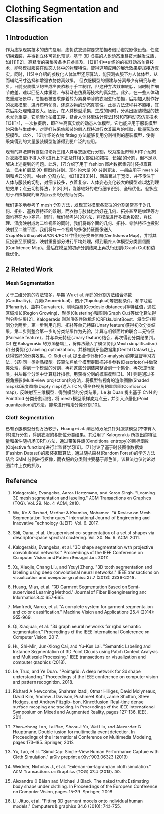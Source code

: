 
# Clothing Segmentation and Classification

## 1 Introduction

作为虚拟现实技术的热门应用，虚拟试衣通常要求拍摄者借助虚拟影像设备，任意切换着装，并得到立体可视化预览。基于 3D 扫描的人体动态重建技术越发成熟，如[11][12]，高精度的采集设备也日益普及。[13][14]中介绍的的布料动态仿真技术，能够模拟服装在动态人体中的物理特性，使得这项应用的展示效果更加接近真实。同时，[15]中介绍的参数化人体体型还原算法，能预测衣服下方人体体型，从而辅助尺寸选择和增强衣物仿真效果。 但衣服模型的重建与分离却少有研究与进步。目前服装模型的生成主要依赖于手工制作，但这种方法效率较低，同时制作细节教差，难以匹配人体重建、布料动态仿真等技术的真实性。此外，在一些人体动态重建场景中，拍摄者被要求穿着较为紧身单薄的衣服进行拍摄，后期加入制作好的衣服模型，进行布料仿真，还原衣物的动态真实性。此类方法流程并不直接，其次后期处理难度较大。因此，在人体模型采集、生成的同时，分离出服装模型的技术尤为重要，它能简化拍摄工序，结合人体体型估计算法[15]和布料动态仿真技术[13][14]，一次拍摄后，即产生高真实度的动态人体模型。它也能应用于服装模型的采集与生成中，对穿好待采集服装的假人模特进行衣着面片的抠取，批量获取衣服模型。此外，[16]介绍的衣物 fitting 方法能够复用分割得到的服装模型，使得采集得到的大量服装模型能够得到更广泛的应用。

现有的算法鲜有直接讨论将三维人体与衣服进行分割。较为接近的有[6]中介绍的对衣服模型(不含人体)进行上下衣及其相关部位(如裙摆、长袖)的分割，但不足以解决上述提到的问题。此外，[7]介绍了用于 fashion 图片数据集的时装抠取算法，但未扩展至 3D 模型的分割。现存的大量 3D 分割算法，一般应用于 mesh 分割和点云分割。Mesh 分割方法，如[1][2][3][4]，涵盖面过于宽泛，并不专注于人体与服装的切割，对细节较多，衣着复杂、人体姿态变化较大的模型难以达到理想效果；点云切割算法，如[8][9]，能够较好的进行细节识别、全局优化，但多应用于界限模糊的室内点云图的分割与分类。

我们更多地参考了 mesh 分割方法，发现其对模型各部位的分割通常基于对几何、拓扑、基数等特征的识别，而衣物与肢体也恰好在几何、拓扑甚至是纹理等方面均存在大小差异。同时，我们参考[4]的方法，将模型进行多视角投影，将纹理、深度映射成为二维视图的同时，我们将每个面的几何、拓扑、骨骼特征也投影映射至二维平面。我们将每一个视角的多张特征图像送入 GraphNet/ShapeNet/CNN/FCN 中得到分类置信图(Confidence Map)，并将其反投影至原模型，映射重叠部分进行平均处理，得到最终人体模型分类置信图(Confidence Map)。最后在模型的初步分割结果上再执行图割(Graph Cut)和边缘优化。

## 2 Related Work

### Mesh Segmentation

关于三维分割的方法较多，早期 Wu et al. 阐述的分割方法结合基数(Cardinality)、几何(Geometrical)、拓扑(Topological)等限制条件，和平坦度(Planarity)、曲率(Curvature)、测地距离(Geodesic distances)等特征值，通过区域增长(Region Growing)、聚类(Clustering)和图割(Graph Cut)等优化算法得到分割结果[2]。Kalogerakis 则利用条件随机场(CRF)和JointBoost，将学习/预测分为两步，第一步利用几何、拓扑等单元特征(Unary feature)获得初次分类结果，第二步则整合第一步的分类结果作为先验，计算与相邻面片的联合二元特征(Pairwise feature)，并与单元特征(Unary feature)结合，再次得到分类结果[1]。[5] 在 Kalogerakis 的方法基础上，将算法融入了模型简化(Mesh simplification) 和 分类优化(Labeling optimization)，并移植到牙齿数据集(Dental Dataset)上，获得较好的分类效果。O. Sidi et al. 提出合作分析(Co-analysis)的非监督学习方法，分割同一类物品模型。该算法将单个模型提取描述类参数(Descriptor)并做聚类处理，得到一个模型的分割，再将这些分割结果整合到一个集合，再次进行聚类，并从每个分类中计算统计指标，用获得分割的概率模型[3]。[4] 则是通过多视角投影(Multi-view projection)的方法，将模型各视角的渲染图像(Shaded map)和深度图像(Depty map)送入 FCN, 得到各视角的置信图(Confidence map)，反映射至三维模型，得到模型的分类结果。Le 和 Duan 提出基于 CNN 的 PointGrid 分类分割网络，将 mesh 模型采样成为点云，并引入点量化(Point quantization)的方法，能够进行精准分类分割[10]。

### Cloth Segmentation

已有衣服模型分割方法较少，Huang et al. 阐述的方法只针对服装模型(不带有人体)进行分割，得到衣服的各部位分类结果。其沿用了 Kalogerakis 所提出的特征量和条件随机场(CRF)方法，通过带条件熵(Conditional entropy)的目标函数(Objective function)进行半监督学习[6]。[7] 讨论了基于时装图像数据集(Fashion Dataset)的服装抠取算法，通过随机森林(Random Forest)的学习方法结合 GMM 分割进行抠像，而衣服的分类则主要基于颜色值。该算法也仅讨论对图片中上衣的抓取，

## Reference

1. Kalogerakis, Evangelos, Aaron Hertzmann, and Karan Singh. "Learning 3D mesh segmentation and labeling." ACM Transactions on Graphics (TOG). Vol. 29. No. 4. ACM, 2010.

2. Wu, Ke & Rashad, Medhat & Khamiss, Mohamed. "A Review on Mesh Segmentation Techniques." International Journal of Engineering and Innovative Technology (IJEIT). Vol. 6. 2017. 

3. Sidi, Oana, et al. Unsupervised co-segmentation of a set of shapes via descriptor-space spectral clustering. Vol. 30. No. 6. ACM, 2011.

4. Kalogerakis, Evangelos, et al. "3D shape segmentation with projective convolutional networks." Proceedings of the IEEE Conference on Computer Vision and Pattern Recognition. 2017.

5. Xu, Xiaojie, Chang Liu, and Youyi Zheng. "3D tooth segmentation and labeling using deep convolutional neural networks." IEEE transactions on visualization and computer graphics 25.7 (2018): 2336-2348.

6. Huang, Mian, et al. "3D Garment Segmentation Based on Semi-supervised Learning Method." Journal of Fiber Bioengineering and Informatics 8.4: 657-665.

7. Manfredi, Marco, et al. "A complete system for garment segmentation and color classification." Machine Vision and Applications 25.4 (2014): 955-969.

8. Qi, Xiaojuan, et al. "3d graph neural networks for rgbd semantic segmentation." Proceedings of the IEEE International Conference on Computer Vision. 2017.

9. Hu, Shi-Min, Jun-Xiong Cai, and Yu-Kun Lai. "Semantic Labeling and Instance Segmentation of 3D Point Clouds using Patch Context Analysis and Multiscale Processing." IEEE transactions on visualization and computer graphics (2018).

10. Le, Truc, and Ye Duan. "Pointgrid: A deep network for 3d shape understanding." Proceedings of the IEEE conference on computer vision and pattern recognition. 2018.

11. Richard A Newcombe, Shahram Izadi, Otmar Hilliges, David Molyneaux, David Kim, Andrew J Davison, Pushmeet Kohi, Jamie Shotton, Steve Hodges, and Andrew Fitzgib- bon. Kinectfusion: Real-time dense surface mapping and tracking. In Proceedings of the IEEE International Symposium on Mixed and Augmented Reality, pages 127–136. IEEE, 2011.

12. Zhen-zhong Lan, Lei Bao, Shoou-I Yu, Wei Liu, and Alexander G Hauptmann. Double fusion for multimedia event detection. In Proceedings of the International Conference on Multimedia Modeling, pages 173–185. Springer, 2012.

13. Yu, Tao, et al. "SimulCap: Single-View Human Performance Capture with Cloth Simulation." arXiv preprint arXiv:1903.06323 (2019).

14. Weidner, Nicholas J., et al. "Eulerian-on-lagrangian cloth simulation." ACM Transactions on Graphics (TOG) 37.4 (2018): 50.

15. Alexandru O Bălan and Michael J Black. The naked truth: Estimating body shape under clothing. In Proceedings of the European Conference on Computer Vision, pages 15–29. Springer, 2008.

16. Li, Jituo, et al. "Fitting 3D garment models onto individual human models." Computers & graphics 34.6 (2010): 742-755.

